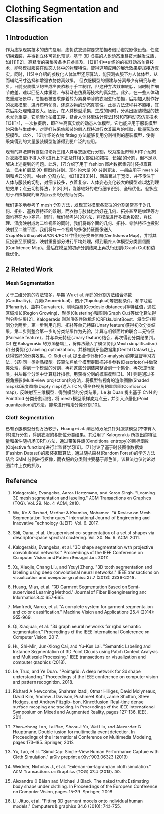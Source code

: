 
# Clothing Segmentation and Classification

## 1 Introduction

作为虚拟现实技术的热门应用，虚拟试衣通常要求拍摄者借助虚拟影像设备，任意切换着装，并得到立体可视化预览。基于 3D 扫描的人体动态重建技术越发成熟，如[11][12]，高精度的采集设备也日益普及。[13][14]中介绍的的布料动态仿真技术，能够模拟服装在动态人体中的物理特性，使得这项应用的展示效果更加接近真实。同时，[15]中介绍的参数化人体体型还原算法，能预测衣服下方人体体型，从而辅助尺寸选择和增强衣物仿真效果。 但衣服模型的重建与分离却少有研究与进步。目前服装模型的生成主要依赖于手工制作，但这种方法效率较低，同时制作细节教差，难以匹配人体重建、布料动态仿真等技术的真实性。此外，在一些人体动态重建场景中，拍摄者被要求穿着较为紧身单薄的衣服进行拍摄，后期加入制作好的衣服模型，进行布料仿真，还原衣物的动态真实性。此类方法流程并不直接，其次后期处理难度较大。因此，在人体模型采集、生成的同时，分离出服装模型的技术尤为重要，它能简化拍摄工序，结合人体体型估计算法[15]和布料动态仿真技术[13][14]，一次拍摄后，即产生高真实度的动态人体模型。它也能应用于服装模型的采集与生成中，对穿好待采集服装的假人模特进行衣着面片的抠取，批量获取衣服模型。此外，[16]介绍的衣物 fitting 方法能够复用分割得到的服装模型，使得采集得到的大量服装模型能够得到更广泛的应用。

现有的算法鲜有直接讨论将三维人体与衣服进行分割。较为接近的有[6]中介绍的对衣服模型(不含人体)进行上下衣及其相关部位(如裙摆、长袖)的分割，但不足以解决上述提到的问题。此外，[7]介绍了用于 fashion 图片数据集的时装抠取算法，但未扩展至 3D 模型的分割。现存的大量 3D 分割算法，一般应用于 mesh 分割和点云分割。Mesh 分割方法，如[1][2][3][4]，涵盖面过于宽泛，并不专注于人体与服装的切割，对细节较多，衣着复杂、人体姿态变化较大的模型难以达到理想效果；点云切割算法，如[8][9]，能够较好的进行细节识别、全局优化，但多应用于界限模糊的室内点云图的分割与分类。

我们更多地参考了 mesh 分割方法，发现其对模型各部位的分割通常基于对几何、拓扑、基数等特征的识别，而衣物与肢体也恰好在几何、拓扑甚至是纹理等方面均存在大小差异。同时，我们参考[4]的方法，将模型进行多视角投影，将纹理、深度映射成为二维视图的同时，我们将每个面的几何、拓扑、骨骼特征也投影映射至二维平面。我们将每一个视角的多张特征图像送入 GraphNet/ShapeNet/CNN/FCN 中得到分类置信图(Confidence Map)，并将其反投影至原模型，映射重叠部分进行平均处理，得到最终人体模型分类置信图(Confidence Map)。最后在模型的初步分割结果上再执行图割(Graph Cut)和边缘优化。

## 2 Related Work

### Mesh Segmentation

关于三维分割的方法较多，早期 Wu et al. 阐述的分割方法结合基数(Cardinality)、几何(Geometrical)、拓扑(Topological)等限制条件，和平坦度(Planarity)、曲率(Curvature)、测地距离(Geodesic distances)等特征值，通过区域增长(Region Growing)、聚类(Clustering)和图割(Graph Cut)等优化算法得到分割结果[2]。Kalogerakis 则利用条件随机场(CRF)和JointBoost，将学习/预测分为两步，第一步利用几何、拓扑等单元特征(Unary feature)获得初次分类结果，第二步则整合第一步的分类结果作为先验，计算与相邻面片的联合二元特征(Pairwise feature)，并与单元特征(Unary feature)结合，再次得到分类结果[1]。[5] 在 Kalogerakis 的方法基础上，将算法融入了模型简化(Mesh simplification) 和 分类优化(Labeling optimization)，并移植到牙齿数据集(Dental Dataset)上，获得较好的分类效果。O. Sidi et al. 提出合作分析(Co-analysis)的非监督学习方法，分割同一类物品模型。该算法将单个模型提取描述类参数(Descriptor)并做聚类处理，得到一个模型的分割，再将这些分割结果整合到一个集合，再次进行聚类，并从每个分类中计算统计指标，用获得分割的概率模型[3]。[4] 则是通过多视角投影(Multi-view projection)的方法，将模型各视角的渲染图像(Shaded map)和深度图像(Depty map)送入 FCN, 得到各视角的置信图(Confidence map)，反映射至三维模型，得到模型的分类结果。Le 和 Duan 提出基于 CNN 的 PointGrid 分类分割网络，将 mesh 模型采样成为点云，并引入点量化(Point quantization)的方法，能够进行精准分类分割[10]。

### Cloth Segmentation

已有衣服模型分割方法较少，Huang et al. 阐述的方法只针对服装模型(不带有人体)进行分割，得到衣服的各部位分类结果。其沿用了 Kalogerakis 所提出的特征量和条件随机场(CRF)方法，通过带条件熵(Conditional entropy)的目标函数(Objective function)进行半监督学习[6]。[7] 讨论了基于时装图像数据集(Fashion Dataset)的服装抠取算法，通过随机森林(Random Forest)的学习方法结合 GMM 分割进行抠像，而衣服的分类则主要基于颜色值。该算法也仅讨论对图片中上衣的抓取，

## Reference

1. Kalogerakis, Evangelos, Aaron Hertzmann, and Karan Singh. "Learning 3D mesh segmentation and labeling." ACM Transactions on Graphics (TOG). Vol. 29. No. 4. ACM, 2010.

2. Wu, Ke & Rashad, Medhat & Khamiss, Mohamed. "A Review on Mesh Segmentation Techniques." International Journal of Engineering and Innovative Technology (IJEIT). Vol. 6. 2017. 

3. Sidi, Oana, et al. Unsupervised co-segmentation of a set of shapes via descriptor-space spectral clustering. Vol. 30. No. 6. ACM, 2011.

4. Kalogerakis, Evangelos, et al. "3D shape segmentation with projective convolutional networks." Proceedings of the IEEE Conference on Computer Vision and Pattern Recognition. 2017.

5. Xu, Xiaojie, Chang Liu, and Youyi Zheng. "3D tooth segmentation and labeling using deep convolutional neural networks." IEEE transactions on visualization and computer graphics 25.7 (2018): 2336-2348.

6. Huang, Mian, et al. "3D Garment Segmentation Based on Semi-supervised Learning Method." Journal of Fiber Bioengineering and Informatics 8.4: 657-665.

7. Manfredi, Marco, et al. "A complete system for garment segmentation and color classification." Machine Vision and Applications 25.4 (2014): 955-969.

8. Qi, Xiaojuan, et al. "3d graph neural networks for rgbd semantic segmentation." Proceedings of the IEEE International Conference on Computer Vision. 2017.

9. Hu, Shi-Min, Jun-Xiong Cai, and Yu-Kun Lai. "Semantic Labeling and Instance Segmentation of 3D Point Clouds using Patch Context Analysis and Multiscale Processing." IEEE transactions on visualization and computer graphics (2018).

10. Le, Truc, and Ye Duan. "Pointgrid: A deep network for 3d shape understanding." Proceedings of the IEEE conference on computer vision and pattern recognition. 2018.

11. Richard A Newcombe, Shahram Izadi, Otmar Hilliges, David Molyneaux, David Kim, Andrew J Davison, Pushmeet Kohi, Jamie Shotton, Steve Hodges, and Andrew Fitzgib- bon. Kinectfusion: Real-time dense surface mapping and tracking. In Proceedings of the IEEE International Symposium on Mixed and Augmented Reality, pages 127–136. IEEE, 2011.

12. Zhen-zhong Lan, Lei Bao, Shoou-I Yu, Wei Liu, and Alexander G Hauptmann. Double fusion for multimedia event detection. In Proceedings of the International Conference on Multimedia Modeling, pages 173–185. Springer, 2012.

13. Yu, Tao, et al. "SimulCap: Single-View Human Performance Capture with Cloth Simulation." arXiv preprint arXiv:1903.06323 (2019).

14. Weidner, Nicholas J., et al. "Eulerian-on-lagrangian cloth simulation." ACM Transactions on Graphics (TOG) 37.4 (2018): 50.

15. Alexandru O Bălan and Michael J Black. The naked truth: Estimating body shape under clothing. In Proceedings of the European Conference on Computer Vision, pages 15–29. Springer, 2008.

16. Li, Jituo, et al. "Fitting 3D garment models onto individual human models." Computers & graphics 34.6 (2010): 742-755.

